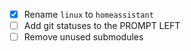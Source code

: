 - [x] Rename `linux` to `homeassistant`
- [ ] Add git statuses to the PROMPT LEFT
- [ ] Remove unused submodules
